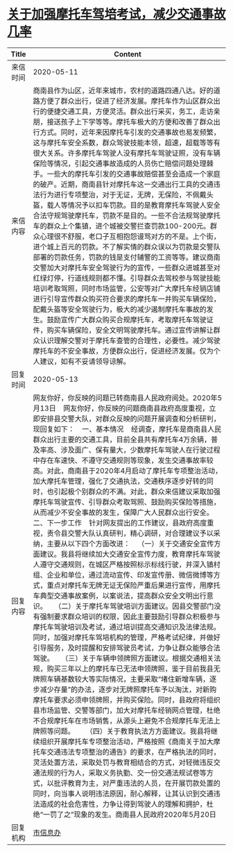 # <a href="http://www.shangluo.gov.cn/zmhd/ldxxxx.jsp?urltype=leadermail.LeaderMailContentUrl&wbtreeid=1112&leadermailid=5834">关于加强摩托车驾培考试，减少交通事故几率</a>
| Title |                                                                                                                                                                                                                                                                                                                                                                                                                                                                                                                                                                                     Content                                                                                                                                                                                                                                                                                                                                                                                                                                                                                                                                                                                      |
|:-----:|----------------------------------------------------------------------------------------------------------------------------------------------------------------------------------------------------------------------------------------------------------------------------------------------------------------------------------------------------------------------------------------------------------------------------------------------------------------------------------------------------------------------------------------------------------------------------------------------------------------------------------------------------------------------------------------------------------------------------------------------------------------------------------------------------------------------------------------------------------------------------------------------------------------------------------------------------------------------------------------------------------------------------------------------------------------------------------------------------------------------------------------------------------------------------------|
| 来信时间  | 2020-05-11                                                                                                                                                                                                                                                                                                                                                                                                                                                                                                                                                                                                                                                                                                                                                                                                                                                                                                                                                                                                                                                                                                                                                                       |
| 来信内容  | 商南县作为山区，近年来城市，农村的道路四通八达。好的道路方便了群众出行，促进了经济发展。摩托车作为山区群众出行的便捷交通工具，方便灵活。群众出行采买，务工，走访亲朋，接送孩子上下学等等。摩托车极大的方便和改善了群众出行方式。同时，近年来因摩托车引发的交通事故也易发频繁，这与摩托车安全系数，群众驾驶技能本领，超速，超载等等有很大关系。许多摩托车驾驶人没有摩托车驾驶证照，没有车辆保险等情况，引起交通事故造成的人员伤亡赔偿问题处理棘手。一些大的摩托车引发的交通事故赔偿甚至会造成一个家庭的破产。近期，商南县针对摩托车这一交通出行工具的交通违法行为进行专项整治，对于无证，无牌，无保险，不佩戴头盔，载人等情况予以扣车罚款。目的是教育摩托车驾驶人安全合法守规驾驶摩托车，罚款不是目的。一些不合法规驾驶摩托车的群众上个集镇，进个城被交警拦查罚款100-200元。群众心理很不舒服，老口子互相抱怨谩骂对方的不是。上个街，进个城上百元的罚款。不了解实情的群众误以为罚款是交警队部署的罚款任务，罚款的钱是支付辅警的工资等等。建议商南交警加大对摩托车安全驾驶行为的宣传，一些群众进城甚至对红绿灯停，行道线规则都不懂。引导群众去驾校参与驾驶技能培训考取驾照，同时市场监管，公安等对广大摩托车经销店铺进行引导宣传群众购买符合要求的摩托车一并购买车辆保险，配戴头盔等安全驾驶行为，极大的减少遏制摩托车事故的发生。鼓励宣传广大群众购买合规摩托车，考取摩托车驾驶证件，购买车辆保险，安全文明驾驶摩托车。通过宣传讲解让群众认识理解交警对于摩托车查管的合理性，必要性。减少驾驶摩托车的不安全事故，方便群众出行，促进经济发展。仅为个人建议，如有不妥请领导谅解。                                                                                                                                                                                                                                                                                                                                                                                                                                       |
| 回复时间  | 2020-05-13                                                                                                                                                                                                                                                                                                                                                                                                                                                                                                                                                                                                                                                                                                                                                                                                                                                                                                                                                                                                                                                                                                                                                                       |
| 回复内容  | 网友你好，你反映的问题已转商南县人民政府阅处。2020年5月13日    网友你好，你反映的问题商南县政府高度重视，立即安排县交警大队，对群众反映的问题开展调查和分析研判，现回复如下：    一、基本情况    经调查，摩托车是商南县人民群众出行主要的交通工具，目前全县共有摩托车4万余辆，普及率高、涉及面广、保有量大，少数摩托车驾驶人在行驶过程中存在车速快、不遵守交通规则等现象，发生交通事故率较高。对此，商南县于2020年4月启动了摩托车专项整治活动，加大摩托车管理，强化了交通执法，交通秩序逐步好转的同时，也引起极个别群众的不满。对此，群众来信建议采取加强摩托车驾驶宣传、引导群众考取驾照、鼓励购买保险等措施，从而减少不安全事故的发生，保障广大人民群众出行安全。    二、下一步工作    针对网友提出的工作建议，县政府高度重视，责令县交警大队认真研判，精心调研，对合理建议予以采纳，主要从以下四个方面改进：    （一）关于交通安全宣传方面建议。我县将继续加大交通安全宣传力度，教育摩托车驾驶人遵守交通规则，在城区严格按照标示标线行驶，并深入镇村组、企业和单位，通过流动宣传、印发宣传册、微信微博等方式，重点对摩托车无牌无证无保险严重后果进行宣传，用摩托车典型交通事故案例，以案说法，提高群众安全文明出行意识。    （二）关于摩托车驾驶培训方面建议。因县交警部门没有强制要求群众培训的权限，因此主要鼓励引导群众积极参与摩托车驾驶培训及考试，通过培训提高交通知识及法律法规。同时，加强对摩托车驾培机构的管理，严格考试纪律，并做好引导服务，及时提醒和安排驾驶员考试，力争让群众能够合法驾驶。    （三）关于车辆申领牌照方面建议。根据交通相关法规，购买三年以上的摩托车已无法申领牌照，鉴于目前我县无牌照车辆基数较大等实际情况，主要采取“堵住新增车辆，逐步减少存量”的办法，逐步对无牌照摩托车予以淘汰，对新购摩托车要求必须申领牌照，并购买保险。同时，县政府将组织县市场监管、交警等部门，加大对摩托车经销网点管理，杜绝不合规摩托车在市场销售，从源头上避免不合规摩托车无法上牌照等问题。      （四）关于教育执法方方面建议。我县将继续组织开展摩托车专项整治活动，严格按照《商南关于加大摩托车交通违法专项整治的通告》的要求，在严格执法的同时，灵活处置方法，采取处罚与教育相结合的方式，对轻微违反交通法规的行为人，采取义务执勤、交一份交通法规试卷等方式，以批评教育为主，对严重违法的人员，在开展罚款处置的同时，向当事人说明违法原因，耐心解释，让其认识到交通违法造成的社会危害性，力争让得到驾驶人的理解和拥护，杜绝“一罚了之”现象的发生。商南县人民政府2020年5月20日 |
| 回复机构  | <a href="../../categories/agencies/市信息办.md">市信息办</a>                                                                                                                                                                                                                                                                                                                                                                                                                                                                                                                                                                                                                                                                                                                                                                                                                                                                                                                                                                                                                                                                                                                             |